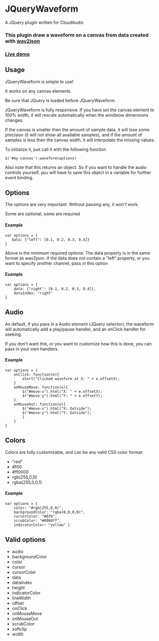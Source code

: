 # JQueryWaveform

A JQuery plugin written for CloudAudio


### This plugin draw a waveform on a canvas from data created with [wav2json](https://github.com/beschulz/wav2json)


### [Live demo](http://alrek.no/demos/jquery-waveform/)

## Usage

JQueryWaveform is simple to use!

It works on any canvas elements.

Be sure that JQuery is loaded before JQueryWaveform.

JQueryWaveform is fully responsive. If you have set the canvas element to 100% width, it will rescale automatically when the windwow dimensions changes.

If the canvas is smaller then the amount of sample data, it will lose some precision (it will not show all available samples), and if the amount of samples is less then the canvas width, it will interpolate the missing values.

To initialize it, just call it with the following function

`$('#my-canvas').waveform(options)`

Also note that this returns an object. So if you want to handle the audio controls yourself, you will have to save this object in a variable for further event binding.

## Options

The options are very important. Without passing any, it won't work. 

Some are optional, some are required

#### Example
```
var options = { 
   data: {"left": [0.1, 0.2, 0.3, 0.4]}
}
```

Above is the minimum required options. The data property is in the same format as wav2json. If the data does not contain a "left" property, or you want to specify another channel, pass in this option

#### Example
```
var options = { 
    data: {"right": [0.1, 0.2, 0.3, 0.4]}, 
    dataIndex: "right" 
}
```

## Audio 

As default, if you pass in a Audio element (JQuery selector), the waveform will automatically add a play/pause handler, and an onClick handler for seeking. 

If you don't want this, or you want to customize how this is done, you can pass in your own  handlers.

#### Example
```
var options = { 
    onClick: function(e){ 
        alert("Clicked waveform at X: " + e.offsetX); 
    }
    onMouseMove: function(e){ 
        $("#move-x").html("X: " + e.offsetX); 
        $("#move-y").html("Y: " + e.offsetY); 
    }, 
    onMouseOut: function(e){ 
        $("#move-x").html("X: Outside"); 
        $("#move-y").html("Y: Outside"); 
        } 
    }
}
```

## Colors

Colors are fully customizable, and can be any valid CSS color format: 
* "red" 
* #f00
* #ff0000
* rgb(255,0,0)
* rgba(255,0,0,1)

#### Example
```
var options = { 
    color: "#rgb(255,0,0)", 
    backgroundColor: "rgba(0,0,0,0)", 
    cursorColor: "#0f0", 
    scrubColor: "#0000ff", 
    indicatorColor: "yellow" } 
```

## Valid options

* audio
* backgroundColor
* color
* cursor
* cursorColor
* data
* dataIndex
* height
* indicatorColor
* lineWidth
* offset
* onClick
* onMouseMove
* onMouseOut
* scrubColor
* softclip
* width